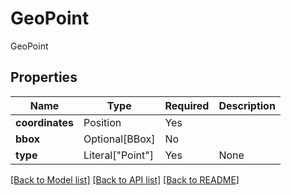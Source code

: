 # GeoPoint

GeoPoint

## Properties
| Name | Type | Required | Description |
| ------------ | ------------- | ------------- | ------------- |
**coordinates** | Position | Yes |  |
**bbox** | Optional[BBox] | No |  |
**type** | Literal["Point"] | Yes | None |


[[Back to Model list]](../../README.md#models-v1-link) [[Back to API list]](../../README.md#documentation-for-api-endpoints) [[Back to README]](../../README.md)
